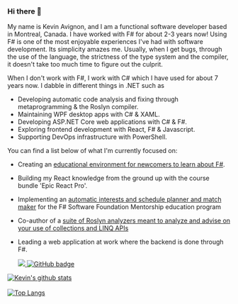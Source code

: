 ### Hi there 👋

My name is Kevin Avignon, and I am a functional software developer based in Montreal, Canada. I have worked with F# for about 2-3 years now! Using F# is one of the most enjoyable experiences I've had with software development. Its simplicity amazes me. Usually, when I get bugs, through the use of the language, the strictness of the type system and the compiler, it doesn't take too much time to figure out the culprit. 

When I don't work with F#, I work with C# which I have used for about 7 years now. I dabble in different things in .NET such as 
- Developing automatic code analysis and fixing through metaprogramming & the Roslyn compiler.
- Maintaining WPF desktop apps with C# & XAML.
- Developing ASP.NET Core web applications with C# & F#.
- Exploring frontend development with React, F# & Javascript.
- Supporting DevOps infrastructure with PowerShell.

You can find a list below of what I'm currently focused on:

- Creating an [educational environment for newcomers to learn about F#](https://github.com/Kavignon/School-of-FP-on-.NET).
- Building my React knowledge from the ground up with the course bundle 'Epic React Pro'.
- Implementing an [automatic interests and schedule planner and match maker](https://github.com/Kavignon/FSharp-Mentorship-Automatic-Planner) for the F# Software Foundation Mentorship education program
- Co-author of a [suite of Roslyn analyzers meant to analyze and advise on your use of collections and LINQ APIs](https://github.com/hypertherm/DotNet.SystemCollections.Analyzers)
- Leading a web application at work where the backend is done through F#.

  <a href="http://twitter.com/kavignon">
    <img src="https://img.shields.io/twitter/follow/kavignon?label=Twitter&logo=twitter&style=for-the-badge" />
  </a>
  <a href="https://github.com/kavignon?tab=followers">
    <img src="https://img.shields.io/github/followers/kavignon?label=Followers&logo=GitHub&style=for-the-badge" alt="GitHub badge" />
  </a>

[![Kevin's github stats](https://github-readme-stats.vercel.app/api?username=kavignon&count_private=true&theme=dark&show_icons=true&include_all_commits=true)](https://github.com/kavignon)
</br>
</br>
[![Top Langs](https://github-readme-stats.vercel.app/api/top-langs/?username=kavignon&hide=elixir,glsl,css&layout=compact&theme=dark&langs_count=2)](https://github.com/kavignon/)
